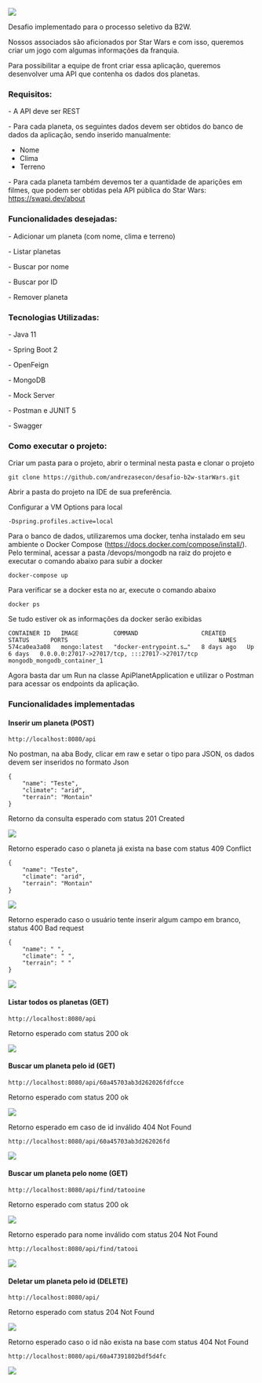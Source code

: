 

![](https://github.com/andrezasecon/desafio-b2w-starWars/blob/develop/img/swapi.png)



Desafio implementado para o processo seletivo da B2W.

Nossos associados são aficionados por Star Wars e com isso, queremos criar um jogo com algumas informações da franquia.

Para possibilitar a equipe de front criar essa aplicação, queremos desenvolver uma API que contenha os dados dos planetas.



### **Requisitos:**

\- A API deve ser REST

\- Para cada planeta, os seguintes dados devem ser obtidos do banco de dados da aplicação, sendo inserido manualmente:

- Nome
- Clima
- Terreno



\- Para cada planeta também devemos ter a quantidade de aparições em filmes, que podem ser obtidas pela API pública do Star Wars: https://swapi.dev/about



### **Funcionalidades desejadas:**

\- Adicionar um planeta (com nome, clima e terreno)

\- Listar planetas

\- Buscar por nome

\- Buscar por ID

\- Remover planeta



### **Tecnologias Utilizadas:** 

\- Java 11

\- Spring Boot 2

\-  OpenFeign

\- MongoDB

\- Mock Server

\- Postman e JUNIT 5

\- Swagger

### **Como executar o projeto:**

Criar um pasta para o projeto, abrir o terminal nesta pasta e clonar o projeto

```
git clone https://github.com/andrezasecon/desafio-b2w-starWars.git
```



Abrir a pasta do projeto na IDE de sua preferência.

Configurar a VM Options para local

```
-Dspring.profiles.active=local
```



Para o banco de dados, utilizaremos uma docker, tenha instalado em seu ambiente o Docker Compose (https://docs.docker.com/compose/install/). Pelo terminal, acessar a pasta /devops/mongodb na raiz do projeto e executar o comando abaixo para subir a docker 

```
docker-compose up
```

Para verificar se a docker esta no ar, execute o comando abaixo

```
docker ps
```

Se tudo estiver ok as informações da docker serão exibidas

```
CONTAINER ID   IMAGE          COMMAND                  CREATED      STATUS      PORTS                                           NAMES
574ca0ea3a08   mongo:latest   "docker-entrypoint.s…"   8 days ago   Up 6 days   0.0.0.0:27017->27017/tcp, :::27017->27017/tcp   mongodb_mongodb_container_1
```

Agora basta dar um Run na classe ApiPlanetApplication e utilizar o Postman para acessar os endpoints da aplicação.



### **Funcionalidades implementadas**



#### Inserir um planeta (POST)

```
http://localhost:8080/api
```

No postman, na aba Body, clicar em raw e setar o tipo para JSON, os dados devem ser inseridos no formato Json

```
{
    "name": "Teste",
    "climate": "arid",
    "terrain": "Montain"
}
```

Retorno da consulta esperado com status 201 Created

![](https://github.com/andrezasecon/desafio-b2w-starWars/blob/develop/img/insert.png)



Retorno esperado caso o planeta já exista na base com status 409 Conflict

```
{
    "name": "Teste",
    "climate": "arid",
    "terrain": "Montain"
}
```



![](https://github.com/andrezasecon/desafio-b2w-starWars/blob/develop/img/insertconflict.png)



Retorno esperado caso o usuário tente inserir algum campo em branco, status 400 Bad request

```
{
    "name": " ",
    "climate": " ",
    "terrain": " "
}
```



![](https://github.com/andrezasecon/desafio-b2w-starWars/blob/develop/img/insertValidation.png)



#### Listar todos os planetas (GET)

```
http://localhost:8080/api
```

Retorno esperado com status 200 ok

![](https://github.com/andrezasecon/desafio-b2w-starWars/blob/develop/img/findAll.png)



#### Buscar um planeta pelo id (GET)

```
http://localhost:8080/api/60a45703ab3d262026fdfcce
```

Retorno esperado com status 200 ok

![](https://github.com/andrezasecon/desafio-b2w-starWars/blob/develop/img/findbyid.png)



Retorno esperado em caso de id inválido 404 Not Found

```
http://localhost:8080/api/60a45703ab3d262026fd
```

![](https://github.com/andrezasecon/desafio-b2w-starWars/blob/develop/img/findbyiderror.png)



#### Buscar um planeta pelo nome (GET)

```
http://localhost:8080/api/find/tatooine
```

Retorno esperado com status 200 ok

![](https://github.com/andrezasecon/desafio-b2w-starWars/blob/develop/img/findByName.png)



Retorno esperado para nome inválido com status 204 Not Found

```
http://localhost:8080/api/find/tatooi
```

![](https://github.com/andrezasecon/desafio-b2w-starWars/blob/develop/img/findbynameerror.png)



#### Deletar um planeta pelo id (DELETE)

```
http://localhost:8080/api/
```

Retorno esperado com status 204 Not Found

![](https://github.com/andrezasecon/desafio-b2w-starWars/blob/develop/img/delete.png)



Retorno esperado caso o id não exista na base com status 404 Not Found

```
http://localhost:8080/api/60a47391802bdf5d4fc
```

![](https://github.com/andrezasecon/desafio-b2w-starWars/blob/develop/img/deleteerror.png)

#### 













